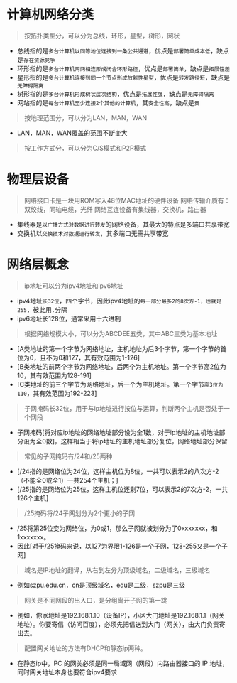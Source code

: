 # 计算机网络分类
> 按拓扑类型分，可以分为总线，环形，星型，树形，网状
- 总线指的是`多台计算机以同等地位连接到一条公共通道`，优点是`部署简单成本低`，缺点是`存在资源竞争`
- 环形指的是`多台计算机两两相连形成闭合环形路径`，优点是`部署简单`，缺点是`拓展性差`
- 星形指的是`多台计算机连接到同一个节点形成放射性星型`，优点是`转发路径短`，缺点是`无障碍隔离`
- 树形指的是`多台计算机形成树状层次结构`，优点是`拓展性强`，缺点是`无障碍隔离`
- 网站指的是`每台计算机至少连接2个其他的计算机`，其`安全性高`，缺点是`贵`
> 按地理范围分，可以分为LAN，MAN，WAN
- LAN，MAN，WAN覆盖的范围不断变大
> 按工作方式分，可以分为C/S模式和P2P模式

# 物理层设备
> 网络接口卡是一块用ROM写入48位MAC地址的硬件设备
> 网络传输介质有：双绞线，同轴电缆，光纤
> 网络互连设备有集线器，交换机，路由器
- 集线器是`以广播方式对数据进行转发`的网络设备，其最大的特点是多端口共享带宽
- 交换机以`交换技术对数据进行转发`，其多端口无需共享带宽

# 网络层概念
> ip地址可以分为ipv4地址和ipv6地址
- ipv4地址`长32位`，四个字节，因此ipv4地址的`每一部分最多2的8次方-1，也就是255`，彼此用`.`分隔
- ipv6地址长128位，通常采用十六进制
> 根据网络规模大小，可以分为ABCDEE五类，其中ABC三类为基本地址
- [A类地址的第一个字节为网络地址，主机地址为后3个字节，第一个字节的首位为0，且不为0和127，其有效范围为1-126]
- [B类地址的前两个字节为网络地址，后两个为主机地址。第一个字节高2位为10，其有效范围为128-191]
- [C类地址的前三个字节为网络地址，后一个为主机地址。第一个字节`高3位为110`，其有效范围为192-223]
> 子网掩码长32位，用于与ip地址进行按位与运算，判断两个主机是否处于一个网段
- 子网掩码[将对应ip地址的网络地址部分设为全1数，对于ip地址的主机地址部分设为全0数]，这样相当于将ip地址的主机地址部分复位，网络地址部分保留
> 常见的子网掩码有/24和/25两种
- [/24指的是网络位为24位，这样主机位为8位，一共可以表示2的八次方-2（不能全0或全1）一共254个主机；]
- [/25指的是网络位为25位，这样主机位还剩7位，可以表示2的7次方-2，一共126个主机]
> /25掩码将/24子网划分为2个更小的子网
- /25将第25位变为网络位，为0或1，那么子网就被划分为了0xxxxxxx，和1xxxxxxx。
- 因此[对于/25掩码来说，以127为界限1-126是一个子网，128-255又是一个子网]
> 域名是IP地址的翻译，从右到左分为顶级域名，二级域名，三级域名
- 例如szpu.edu.cn，cn是顶级域名，edu是二级，szpu是三级
> 网关是不同网段的出入口，是分组离开子网的第一跳
- 例如，你家地址是192.168.1.10（设备IP），小区大门地址是192.168.1.1（网关地址）。你要寄信（访问百度），必须先把信送到大门（网关），由大门负责寄出去。
> 配置网关地址的方法有DHCP和静态ip两种。
- 在静态ip中，PC 的网关必须是同一局域网（网段）内路由器接口的 IP 地址，同时网关地址本身也要符合ipv4要求
